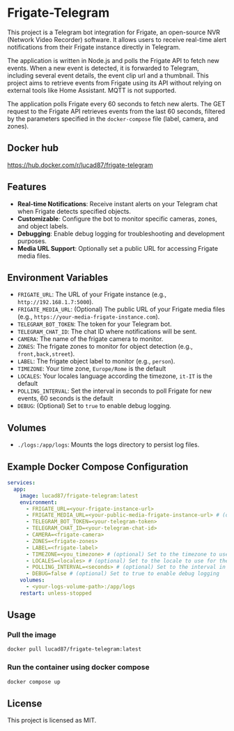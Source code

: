 # Frigate-Telegram

This project is a Telegram bot integration for Frigate, an open-source NVR (Network Video Recorder) software. It allows users to receive real-time alert notifications from their Frigate instance directly in Telegram.

The application is written in Node.js and polls the Frigate API to fetch new events. When a new event is detected, it is forwarded to Telegram, including several event details, the event clip url and a thumbnail.
This project aims to retrieve events from Frigate using its API without relying on external tools like Home Assistant. MQTT is not supported.

The application polls Frigate every 60 seconds to fetch new alerts. The GET request to the Frigate API retrieves events from the last 60 seconds, filtered by the parameters specified in the `docker-compose` file (label, camera, and zones).

## Docker hub
https://hub.docker.com/r/lucad87/frigate-telegram

## Features
- **Real-time Notifications**: Receive instant alerts on your Telegram chat when Frigate detects specified objects.
- **Customizable**: Configure the bot to monitor specific cameras, zones, and object labels.
- **Debugging**: Enable debug logging for troubleshooting and development purposes.
- **Media URL Support**: Optionally set a public URL for accessing Frigate media files.

## Environment Variables
- `FRIGATE_URL`: The URL of your Frigate instance (e.g., `http://192.168.1.7:5000`).
- `FRIGATE_MEDIA_URL`: (Optional) The public URL of your Frigate media files (e.g., `https://your-media-frigate-instance.com`).
- `TELEGRAM_BOT_TOKEN`: The token for your Telegram bot.
- `TELEGRAM_CHAT_ID`: The chat ID where notifications will be sent.
- `CAMERA`: The name of the frigate camera to monitor.
- `ZONES`: The frigate zones to monitor for object detection (e.g., `front,back,street`).
- `LABEL`: The frigate object label to monitor (e.g., `person`).
- `TIMEZONE`: Your time zone, `Europe/Rome` is the default
- `LOCALES`: Your locales language according the timezone, `it-IT` is the default
- `POLLING_INTERVAL`: Set the interval in seconds to poll Frigate for new events, 60 seconds is the default
- `DEBUG`: (Optional) Set to `true` to enable debug logging.

## Volumes
- `./logs:/app/logs`: Mounts the logs directory to persist log files.

## Example Docker Compose Configuration
```yaml
services:
  app:
    image: lucad87/frigate-telegram:latest
    environment:
      - FRIGATE_URL=<your-frigate-instance-url>
      - FRIGATE_MEDIA_URL=<your-public-media-frigate-instance-url> # (optional) It fallbacks on FRIGATE_URL if not specified
      - TELEGRAM_BOT_TOKEN=<your-telegram-token>
      - TELEGRAM_CHAT_ID=<your-telegram-chat-id>
      - CAMERA=<frigate-camera>
      - ZONES=<frigate-zones>
      - LABEL=<frigate-label>
      - TIMEZONE=<you_timezone> # (optional) Set to the timezone to use for the date and time in the messages, Europe/Rome is the default
      - LOCALES=<locales> # (optional) Set to the locale to use for the date and time in the messages, it-IT is the default
      - POLLING_INTERVAL=<seconds> # (optional) Set to the interval in seconds to poll Frigate for new events, 60 seconds is the default
      - DEBUG=false # (optional) Set to true to enable debug logging
    volumes:
      - <your-logs-volume-path>:/app/logs
    restart: unless-stopped
```

## Usage

### Pull the image

```sh
docker pull lucad87/frigate-telegram:latest
```

### Run the container using docker compose

```sh
docker compose up
```

## License

This project is licensed as MIT.

